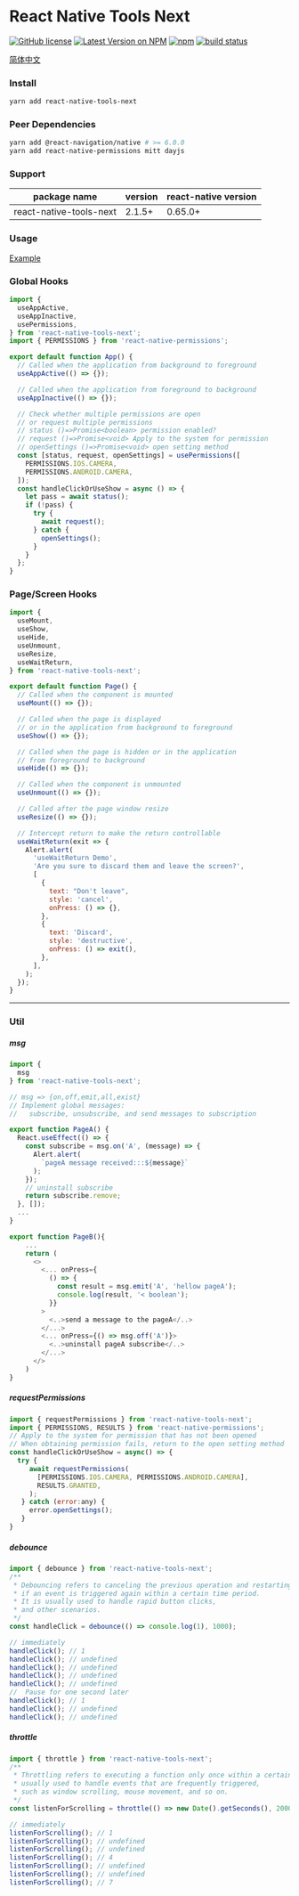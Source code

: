 # React Native Tools Next

[![GitHub license](https://img.shields.io/badge/license-MIT-blue.svg)](https://github.com/name-q/react-native-tools-next/blob/master/LICENSE)
[![Latest Version on NPM](https://img.shields.io/npm/v/react-native-tools-next.svg)](https://npmjs.com/package/react-native-tools-next)
[![npm](https://img.shields.io/npm/dt/react-native-tools-next.svg)](https://www.npmjs.com/package/react-native-tools-next)
[![build status](https://github.com/name-q/react-native-tools-next/actions/workflows/test.yml/badge.svg?branch=master)](https://github.com/name-q/react-native-tools-next/actions/workflows/test.yml)

[简体中文](./README.zh-CN.md)

### Install

```sh
yarn add react-native-tools-next
```

### Peer Dependencies

```sh
yarn add @react-navigation/native # >= 6.0.0
yarn add react-native-permissions mitt dayjs
```

### Support

| package name            | version | react-native version |
| ----------------------- | ------- | -------------------- |
| react-native-tools-next | 2.1.5+  | 0.65.0+              |

### Usage

[Example](https://github.com/name-q/react-native-tools-next-example)

### Global Hooks

```js
import {
  useAppActive,
  useAppInactive,
  usePermissions,
} from 'react-native-tools-next';
import { PERMISSIONS } from 'react-native-permissions';

export default function App() {
  // Called when the application from background to foreground
  useAppActive(() => {});

  // Called when the application from foreground to background
  useAppInactive(() => {});

  // Check whether multiple permissions are open
  // or request multiple permissions
  // status ()=>Promise<boolean> permission enabled?
  // request ()=>Promise<void> Apply to the system for permission
  // openSettings ()=>Promise<void> open setting method
  const [status, request, openSettings] = usePermissions([
    PERMISSIONS.IOS.CAMERA,
    PERMISSIONS.ANDROID.CAMERA,
  ]);
  const handleClickOrUseShow = async () => {
    let pass = await status();
    if (!pass) {
      try {
        await request();
      } catch {
        openSettings();
      }
    }
  };
}
```

### Page/Screen Hooks

```js
import {
  useMount,
  useShow,
  useHide,
  useUnmount,
  useResize,
  useWaitReturn,
} from 'react-native-tools-next';

export default function Page() {
  // Called when the component is mounted
  useMount(() => {});

  // Called when the page is displayed
  // or in the application from background to foreground
  useShow(() => {});

  // Called when the page is hidden or in the application
  // from foreground to background
  useHide(() => {});

  // Called when the component is unmounted
  useUnmount(() => {});

  // Called after the page window resize
  useResize(() => {});

  // Intercept return to make the return controllable
  useWaitReturn(exit => {
    Alert.alert(
      'useWaitReturn Demo',
      'Are you sure to discard them and leave the screen?',
      [
        {
          text: "Don't leave",
          style: 'cancel',
          onPress: () => {},
        },
        {
          text: 'Discard',
          style: 'destructive',
          onPress: () => exit(),
        },
      ],
    );
  });
}
```

---

### Util

##### **msg**

```js
import {
  msg
} from 'react-native-tools-next';

// msg => {on,off,emit,all,exist}
// Implement global messages:
//   subscribe, unsubscribe, and send messages to subscription

export function PageA() {
  React.useEffect(() => {
    const subscribe = msg.on('A', (message) => {
      Alert.alert(
        `pageA message received:::${message}`
      );
    });
    // uninstall subscribe
    return subscribe.remove;
  }, []);
  ...
}

export function PageB(){
    ...
    return (
      <>
        <... onPress={
          () => {
            const result = msg.emit('A', 'hellow pageA');
            console.log(result, '< boolean');
          }}
        >
          <..>send a message to the pageA</..>
        </...>
        <... onPress={() => msg.off('A')}>
          <..>uninstall pageA subscribe</..>
        </...>
      </>
    )
}
```

##### requestPermissions

```js
import { requestPermissions } from 'react-native-tools-next';
import { PERMISSIONS, RESULTS } from 'react-native-permissions';
// Apply to the system for permission that has not been opened
// When obtaining permission fails, return to the open setting method
const handleClickOrUseShow = async() => {
  try {
     await requestPermissions(
       [PERMISSIONS.IOS.CAMERA, PERMISSIONS.ANDROID.CAMERA],
       RESULTS.GRANTED,
     );
   } catch (error:any) {
     error.openSettings();
   }
}
```

##### debounce

```js
import { debounce } from 'react-native-tools-next';
/**
 * Debouncing refers to canceling the previous operation and restarting the timer
 * if an event is triggered again within a certain time period.
 * It is usually used to handle rapid button clicks,
 * and other scenarios.
 */
const handleClick = debounce(() => console.log(1), 1000);

// immediately
handleClick(); // 1
handleClick(); // undefined
handleClick(); // undefined
handleClick(); // undefined
handleClick(); // undefined
//  Pause for one second later
handleClick(); // 1
handleClick(); // undefined
handleClick(); // undefined
```

##### throttle

```js
import { throttle } from 'react-native-tools-next';
/**
 * Throttling refers to executing a function only once within a certain period of time,
 * usually used to handle events that are frequently triggered,
 * such as window scrolling, mouse movement, and so on.
 */
const listenForScrolling = throttle(() => new Date().getSeconds(), 2000);

// immediately
listenForScrolling(); // 1
listenForScrolling(); // undefined
listenForScrolling(); // undefined
listenForScrolling(); // 4
listenForScrolling(); // undefined
listenForScrolling(); // undefined
listenForScrolling(); // 7
```
